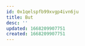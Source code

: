 ```yaml
---
id: 0x1qelspfb99xvgp4ivn6ju
title: But
desc: ''
updated: 1668209907751
created: 1668209907751
---
```


